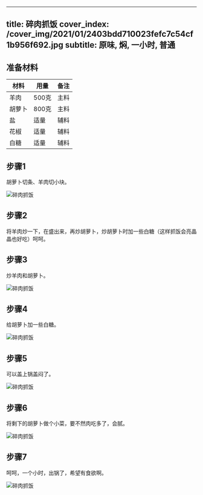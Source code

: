 
---
title: 碎肉抓饭
cover_index: /cover_img/2021/01/2403bdd710023fefc7c54cf1b956f692.jpg
subtitle: 原味, 焖, 一小时, 普通
---

## 准备材料

| 材料     | 用量 | 备注|
| ------- | ----- | --- |
| 羊肉 | 500克| 主料 |
| 胡萝卜 | 800克| 主料 |
| 盐 | 适量| 辅料 |
| 花椒 | 适量| 辅料 |
| 白糖 | 适量| 辅料 |

## 步骤1

胡萝卜切条、羊肉切小块。

![碎肉抓饭](https://i8.meishichina.com/attachment/recipe/201010/201010161925458.jpg?x-oss-process=style/p320) 

## 步骤2

将羊肉炒一下，在盛出来，再炒胡萝卜，炒胡萝卜时加一些白糖（这样抓饭会亮晶晶也好吃）呵呵。

## 步骤3

炒羊肉和胡萝卜。

![碎肉抓饭](https://i8.meishichina.com/attachment/recipe/201010/201010161929073.jpg?x-oss-process=style/p320) 

## 步骤4

给胡萝卜加一些白糖。

![碎肉抓饭](https://i8.meishichina.com/attachment/recipe/201010/201010161930156.jpg?x-oss-process=style/p320) 

## 步骤5

可以盖上锅盖闷了。

![碎肉抓饭](https://i8.meishichina.com/attachment/recipe/201010/201010161931216.jpg?x-oss-process=style/p320) 

## 步骤6

将剩下的胡萝卜做个小菜，要不然肉吃多了，会腻。

![碎肉抓饭](https://i8.meishichina.com/attachment/recipe/201010/201010161932275.jpg?x-oss-process=style/p320) 

## 步骤7

呵呵，一个小时，出锅了，希望有食欲啊。

![碎肉抓饭](https://i8.meishichina.com/attachment/recipe/201010/201010161933109.jpg?x-oss-process=style/p320) 

